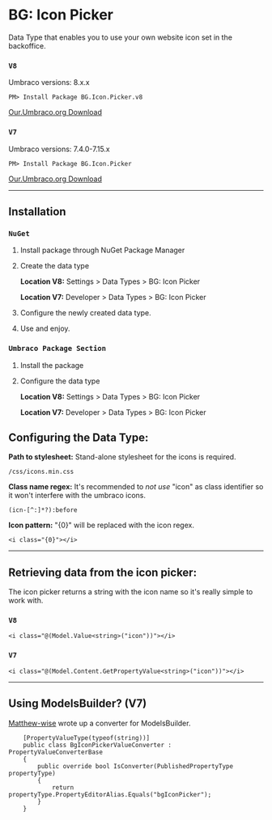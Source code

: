 # BG: Icon Picker
Data Type that enables you to use your own website icon set in the backoffice.


### `V8`
Umbraco versions: 8.x.x
```
PM> Install Package BG.Icon.Picker.v8
```
[Our.Umbraco.org Download](https://our.umbraco.com/packages/backoffice-extensions/bg-icon-picker-v8/)


### `V7`
Umbraco versions: 7.4.0-7.15.x
```
PM> Install Package BG.Icon.Picker
```
[Our.Umbraco.org Download](https://our.umbraco.com/packages/backoffice-extensions/bg-icon-picker/)
***


## Installation

### `NuGet`
1. Install package through NuGet Package Manager
2. Create the data type

   **Location V8:** Settings > Data Types > BG: Icon Picker

   **Location V7:** Developer > Data Types > BG: Icon Picker
3. Configure the newly created data type.
4. Use and enjoy.

### `Umbraco Package Section`
1. Install the package
2. Configure the data type

   **Location V8:** Settings > Data Types > BG: Icon Picker

   **Location V7:** Developer > Data Types > BG: Icon Picker


## Configuring the Data Type:

**Path to stylesheet:**
Stand-alone stylesheet for the icons is required.
```
/css/icons.min.css
```

**Class name regex:**
It's recommended to _not use_ "icon" as class identifier so it won't interfere with the umbraco icons.
```
(icn-[^:]*?):before
```

**Icon pattern:**
"{0}" will be replaced with the icon regex.
```
<i class="{0}"></i>
```

***

## Retrieving data from the icon picker:
The icon picker returns a string with the icon name so it's really simple to work with.

### `V8`
```
<i class="@(Model.Value<string>("icon"))"></i>
```

### `V7`
```
<i class="@(Model.Content.GetPropertyValue<string>("icon"))"></i>
```

***

## Using ModelsBuilder? (V7)
[Matthew-wise](https://github.com/Matthew-Wise) wrote up a converter for ModelsBuilder.
```
    [PropertyValueType(typeof(string))]
    public class BgIconPickerValueConverter : PropertyValueConverterBase
    {
        public override bool IsConverter(PublishedPropertyType propertyType)
        {
            return propertyType.PropertyEditorAlias.Equals("bgIconPicker");
        }
    }
```
